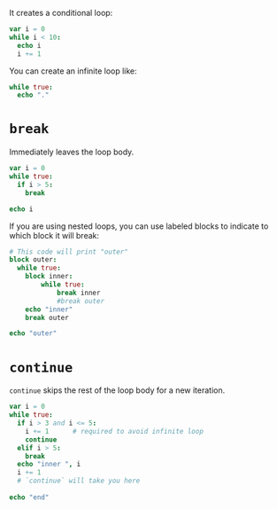 It creates a conditional loop:
```nim
var i = 0
while i < 10:
  echo i
  i += 1
```

You can create an infinite loop like:
```nim
while true:
  echo "."
```

# `break`

Immediately leaves the loop body.


```nim
var i = 0
while true:
  if i > 5:
    break

echo i
```

If you are using nested loops, you can use labeled blocks to indicate to which block it will break:
```nim
# This code will print "outer"
block outer:
  while true:
    block inner:
        while true:
            break inner
            #break outer
    echo "inner"
    break outer

echo "outer"
```
<!--
```nim
import strutils, random

randomize()
let answer = rand(10)
while true:
  echo "I have a number from 0 to 10, what is it? "
  let guess = parseInt(stdin.readLine)

  if guess < answer:
    echo "Too low, try again"
  elif guess > answer:
    echo "Too high, try again"
  else:
    echo "Correct!"
    break

block busyloops:
  while true:
    while true:
      break busyloops
```
-->

# `continue`
`continue` skips the rest of the loop body for a new iteration.

```nim
var i = 0
while true:
  if i > 3 and i <= 5:
    i += 1      # required to avoid infinite loop
    continue
  elif i > 5:
    break
  echo "inner ", i
  i += 1
  # `continue` will take you here
  
echo "end"
```